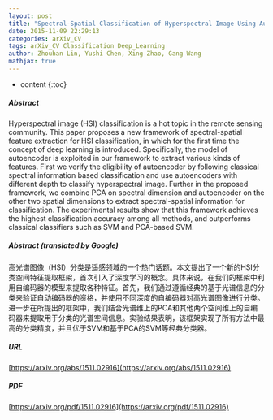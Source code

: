 ```yaml
---
layout: post
title: "Spectral-Spatial Classification of Hyperspectral Image Using Autoencoders"
date: 2015-11-09 22:29:13
categories: arXiv_CV
tags: arXiv_CV Classification Deep_Learning
author: Zhouhan Lin, Yushi Chen, Xing Zhao, Gang Wang
mathjax: true
---
```


* content
{:toc}

##### Abstract
Hyperspectral image (HSI) classification is a hot topic in the remote sensing community. This paper proposes a new framework of spectral-spatial feature extraction for HSI classification, in which for the first time the concept of deep learning is introduced. Specifically, the model of autoencoder is exploited in our framework to extract various kinds of features. First we verify the eligibility of autoencoder by following classical spectral information based classification and use autoencoders with different depth to classify hyperspectral image. Further in the proposed framework, we combine PCA on spectral dimension and autoencoder on the other two spatial dimensions to extract spectral-spatial information for classification. The experimental results show that this framework achieves the highest classification accuracy among all methods, and outperforms classical classifiers such as SVM and PCA-based SVM.

##### Abstract (translated by Google)
高光谱图像（HSI）分类是遥感领域的一个热门话题。本文提出了一个新的HSI分类空间特征提取框架，首次引入了深度学习的概念。具体来说，在我们的框架中利用自编码器的模型来提取各种特征。首先，我们通过遵循经典的基于光谱信息的分类来验证自动编码器的资格，并使用不同深度的自编码器对高光谱图像进行分类。进一步在所提出的框架中，我们结合光谱维上的PCA和其他两个空间维上的自编码器来提取用于分类的光谱空间信息。实验结果表明，该框架实现了所有方法中最高的分类精度，并且优于SVM和基于PCA的SVM等经典分类器。

##### URL
[https://arxiv.org/abs/1511.02916](https://arxiv.org/abs/1511.02916)

##### PDF
[https://arxiv.org/pdf/1511.02916](https://arxiv.org/pdf/1511.02916)

